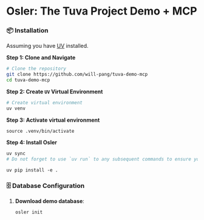 # Osler: The Tuva Project Demo + MCP

### 📦 Installation

Assuming you have [UV](https://docs.astral.sh/uv/getting-started/installation/) installed.

**Step 1: Clone and Navigate**

```bash
# Clone the repository
git clone https://github.com/will-pang/tuva-demo-mcp
cd tuva-demo-mcp
```

**Step 2: Create `UV` Virtual Environment**

```bash
# Create virtual environment
uv venv
```

**Step 3: Activate virtual environment**

```
source .venv/bin/activate
```

**Step 4: Install Osler**

```bash
uv sync
# Do not forget to use `uv run` to any subsequent commands to ensure you're using the `uv` virtual environment
```

`uv pip install -e .`

### 🗄️ Database Configuration

1. **Download demo database**:
   ```bash
   osler init
   ```
